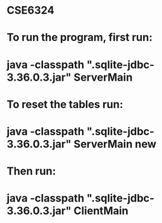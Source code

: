 # CSE6324
# To run the program, first run:
# java -classpath ".sqlite-jdbc-3.36.0.3.jar" ServerMain
# To reset the tables run:
# java -classpath ".sqlite-jdbc-3.36.0.3.jar" ServerMain new
# 
# Then run:
# java -classpath ".sqlite-jdbc-3.36.0.3.jar" ClientMain